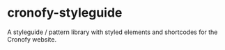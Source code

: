 # cronofy-styleguide
A styleguide / pattern library with styled elements and shortcodes for the Cronofy website.

